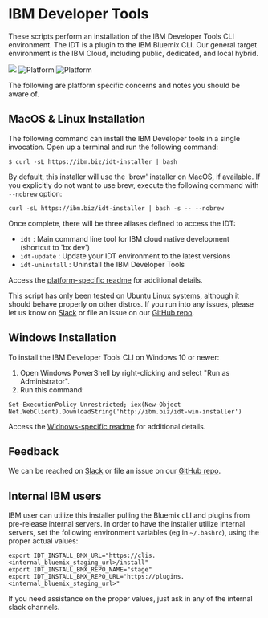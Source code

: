 # IBM Developer Tools
These scripts perform an installation of the IBM Developer Tools CLI environment. The IDT is a plugin to the IBM Bluemix CLI. Our general target environment is the IBM Cloud, including public, dedicated, and local hybrid.


[![](https://img.shields.io/badge/bluemix-powered-blue.svg)](https://bluemix.net)
![Platform](https://img.shields.io/badge/platform-BASH-lightgrey.svg?style=flat)
![Platform](https://img.shields.io/badge/platform-PowerShell-lightgrey.svg?style=flat)


The following are platform specific concerns and notes you should be aware of.

## MacOS &amp; Linux Installation

The following command can install the IBM Developer tools in a single invocation.  Open up a terminal and run the following command:

```
$ curl -sL https://ibm.biz/idt-installer | bash
```

By default, this installer will use the 'brew' installer on MacOS, if available. If you explicitly do not want to use brew, execute the following command with `--nobrew` option:

```
curl -sL https://ibm.biz/idt-installer | bash -s -- --nobrew
```

Once complete, there will be three aliases defined to access the IDT:
- `idt` : Main command line tool for IBM cloud native development (shortcut to 'bx dev')
- `idt-update` : Update your IDT environment to the latest versions
- `idt-uninstall` : Uninstall the IBM Developer Tools

Access the [platform-specific readme](./linux-installer/README.md) for additional details.

This script has only been tested on Ubuntu Linux systems, although it should behave properly on other distros. If you run into any issues, please let us know on [Slack](https://ibm.biz/IBMCloudNativeSlack) or file an issue on our [GitHub repo](https://github.com/ibm-cloud-tools/idt-installer).



## Windows Installation
To install the IBM Developer Tools CLI on Windows 10 or newer:

1. Open Windows PowerShell by right-clicking and select "Run as Administrator".
2. Run this command:
```
Set-ExecutionPolicy Unrestricted; iex(New-Object Net.WebClient).DownloadString('http://ibm.biz/idt-win-installer')
```

Access the [Widnows-specific readme](./windows-installer/README.md) for additional details.



## Feedback

We can be reached on [Slack](https://ibm.biz/IBMCloudNativeSlack) or file an issue on our [GitHub repo](https://github.com/ibm-cloud-tools/idt-installer).


## Internal IBM users

IBM user can utilize this installer pulling the Bluemix cLI and plugins from pre-release internal servers. In order to have the installer utilize internal servers, set the following environment variables (eg in `~/.bashrc`), using the proper actual values:

```
export IDT_INSTALL_BMX_URL="https://clis.<internal_bluemix_staging_url>/install"
export IDT_INSTALL_BMX_REPO_NAME="stage"
export IDT_INSTALL_BMX_REPO_URL="https://plugins.<internal_bluemix_staging_url>"
```

If you need assistance on the proper values, just ask in any of the internal slack channels.
